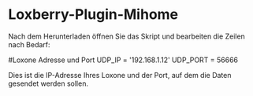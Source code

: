 # Loxberry-Plugin-Mihome



Nach dem Herunterladen öffnen Sie das Skript und bearbeiten die Zeilen nach Bedarf:

  #Loxone Adresse und Port 
  UDP_IP = '192.168.1.12' 
  UDP_PORT = 56666 

Dies ist die IP-Adresse Ihres Loxone und der Port, auf dem die Daten gesendet werden sollen.
